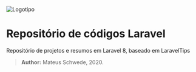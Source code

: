 ![Logotipo](https://mazer.dev/wp-content/uploads/2020/09/laravel-logo.png)
# Repositório de códigos Laravel
Repositório de projetos e resumos em Laravel 8, baseado em LaravelTips

> **Author:** Mateus Schwede, 2020.

